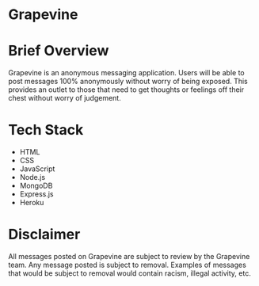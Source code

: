 # Grapevine

# Brief Overview
Grapevine is an anonymous messaging application. Users will be able to post messages 100% anonymously without worry of being exposed. This provides an outlet to those that need to get thoughts or feelings off their chest without worry of judgement. 

# Tech Stack
- HTML
- CSS
- JavaScript
- Node.js
- MongoDB
- Express.js
- Heroku

# Disclaimer
All messages posted on Grapevine are subject to review by the Grapevine team. Any message posted is subject to removal. Examples of messages that would be subject to removal would contain racism, illegal activity, etc.
